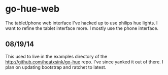 go-hue-web
==========
The tablet/phone web interface I've hacked up to use philips hue lights. I want to 
refine the tablet interface more. I mostly use the phone interface.

08/19/14
--------
This used to live in the examples directory of the http://github.com/heatxsink/go-hue 
repo. I've since yanked it out of there. I plan on updating bootstrap and ratchet to latest.